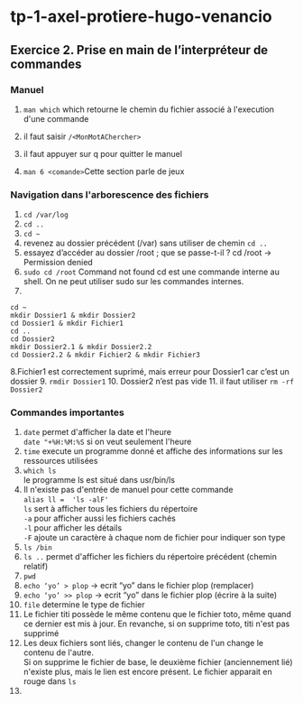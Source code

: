 # tp-1-axel-protiere-hugo-venancio

## Exercice 2. Prise en main de l’interpréteur de commandes

### Manuel

1. `man which` which retourne le chemin du fichier associé à l'execution d'une commande

2. il faut saisir `/<MonMotAChercher>`

3. il faut appuyer sur q pour quitter le manuel

4. `man 6 <comande>`Cette section parle de jeux


### Navigation dans l'arborescence des fichiers

1. `cd /var/log`
2. `cd ..`
3. `cd ~`
4. revenez au dossier précédent (/var) sans utiliser de chemin
`cd ..`
5. essayez d’accéder au dossier /root ; que se passe-t-il ?
cd /root → Permission denied
6. `sudo cd /root`  Command not found
cd est une commande interne au shell. On ne peut utiliser sudo sur les commandes internes. 
7. 
```
cd ~
mkdir Dossier1 & mkdir Dossier2
cd Dossier1 & mkdir Fichier1
cd ..
cd Dossier2
mkdir Dossier2.1 & mkdir Dossier2.2
cd Dossier2.2 & mkdir Fichier2 & mkdir Fichier3
```
8.Fichier1 est correctement suprimé, mais erreur pour Dossier1 car c’est un dossier
9. `rmdir Dossier1`
10. Dossier2 n’est pas vide
11. il faut utiliser `rm -rf Dossier2`


### Commandes importantes

1. `date` permet d'afficher la date et l'heure  
`date "+%H:%M:%S` si on veut seulement l'heure  
2. `time` execute un programme donné et affiche des informations sur les ressources utilisées   
3. `which ls`  
le programme ls est situé dans usr/bin/ls
4. Il n'existe pas d'entrée de manuel pour cette commande  
`alias ll =  'ls -alF'`  
`ls` sert à afficher tous les fichiers du répertoire  
`-a` pour afficher aussi les fichiers cachés  
`-l` pour afficher les détails  
`-F` ajoute un caractère à chaque nom de fichier pour indiquer son type  
5. `ls /bin`  
6. `ls ..` permet d'afficher les fichiers du répertoire précédent (chemin relatif)  
7. `pwd`
8. `echo ‘yo’ > plop` → ecrit “yo” dans le fichier plop (remplacer)
9. `echo ‘yo’ >> plop` → ecrit “yo” dans le fichier plop (écrire à la suite)
10. `file` determine le type de fichier
11. Le fichier titi possède le même contenu que le fichier toto, même quand ce dernier est mis à jour. En revanche, si on supprime toto, titi n'est pas supprimé
12. Les deux fichiers sont liés, changer le contenu de l'un change le contenu de l'autre.  
Si on supprime le fichier de base, le deuxième fichier (anciennement lié) n'existe plus, mais le lien est encore présent. Le fichier apparait en rouge dans `ls`
13. 


